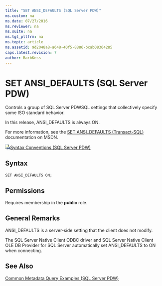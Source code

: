 ```yaml
---
title: "SET ANSI_DEFAULTS (SQL Server PDW)"
ms.custom: na
ms.date: 07/27/2016
ms.reviewer: na
ms.suite: na
ms.tgt_pltfrm: na
ms.topic: article
ms.assetid: 9d2048a8-a648-40f5-8886-bcab08364285
caps.latest.revision: 7
author: BarbKess
---
```

# SET ANSI_DEFAULTS (SQL Server PDW)
Controls a group of SQL Server PDWSQL settings that collectively specify some ISO standard behavior.  
  
In this release, ANSI_DEFAULTS is always ON.  
  
For more information, see the [SET ANSI_DEFAULTS (Transact-SQL)](http://msdn.microsoft.com/en-us/library/ms188340(v=sql11)) documentation on MSDN.  
  
![Topic link icon](../sqlpdw/media/Topic_Link.gif "Topic_Link")[Syntax Conventions &#40;SQL Server PDW&#41;](../sqlpdw/syntax-conventions-sql-server-pdw.md)  
  
## Syntax  
  
```  
SET ANSI_DEFAULTS ON;  
```  
  
## Permissions  
Requires membership in the **public** role.  
  
## General Remarks  
ANSI_DEFAULTS is a server-side setting that the client does not modify.  
  
The SQL Server Native Client ODBC driver and SQL Server Native Client OLE DB Provider for SQL Server automatically set ANSI_DEFAULTS to ON when connecting.  
  
## See Also  
[Common Metadata Query Examples &#40;SQL Server PDW&#41;](../sqlpdw/common-metadata-query-examples-sql-server-pdw.md)  
  
